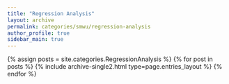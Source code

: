 ```yaml
---
title: "Regression Analysis"
layout: archive
permalink: categories/smwu/regression-analysis
author_profile: true
sidebar_main: true
---
```


{% assign posts = site.categories.RegressionAnalysis %}
{% for post in posts %} {% include archive-single2.html type=page.entries_layout %} {% endfor %}